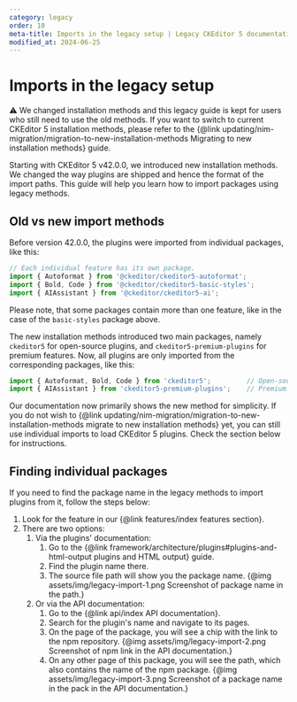 ```yaml
---
category: legacy
order: 10
meta-title: Imports in the legacy setup | Legacy CKEditor 5 documentation
modified_at: 2024-06-25
---
```


# Imports in the legacy setup

<info-box warning>
	⚠️  We changed installation methods and this legacy guide is kept for users who still need to use the old methods. If you want to switch to current CKEditor&nbsp;5 installation methods, please refer to the {@link updating/nim-migration/migration-to-new-installation-methods Migrating to new installation methods} guide.
</info-box>

Starting with CKEditor&nbsp;5 v42.0.0, we introduced new installation methods. We changed the way plugins are shipped and hence the format of the import paths. This guide will help you learn how to import packages using legacy methods.

## Old vs new import methods

Before version 42.0.0, the plugins were imported from individual packages, like this:

```js
// Each individual feature has its own package.
import { Autoformat } from '@ckeditor/ckeditor5-autoformat';
import { Bold, Code } from '@ckeditor/ckeditor5-basic-styles';
import { AIAssistant } from '@ckeditor/ckeditor5-ai';
```

Please note, that some packages contain more than one feature, like in the case of the `basic-styles` package above.

The new installation methods introduced two main packages, namely `ckeditor5` for open-source plugins, and `ckeditor5-premium-plugins` for premium features. Now, all plugins are only imported from the corresponding packages, like this:

```js
import { Autoformat, Bold, Code } from 'ckeditor5'; 		// Open-source features.
import { AIAssistant } from 'ckeditor5-premium-plugins';	// Premium features.
```

Our documentation now primarily shows the new method for simplicity. If you do not wish to {@link updating/nim-migration/migration-to-new-installation-methods migrate to new installation methods} yet, you can still use individual imports to load CKEditor&nbsp;5 plugins. Check the section below for instructions.

## Finding individual packages

If you need to find the package name in the legacy methods to import plugins from it, follow the steps below:

1. Look for the feature in our {@link features/index features section}.
2. There are two options:
    1. Via the plugins' documentation:
        1. Go to the {@link framework/architecture/plugins#plugins-and-html-output plugins and HTML output} guide.
        2. Find the plugin name there.
        3. The source file path will show you the package name.
			{@img assets/img/legacy-import-1.png Screenshot of package name in the path.}
    2. Or via the API documentation:
        1. Go to the {@link api/index API documentation}.
        2. Search for the plugin's name and navigate to its pages.
        3. On the page of the package, you will see a chip with the link to the npm repository.
			{@img assets/img/legacy-import-2.png Screenshot of npm link in the API documentation.}
        4. On any other page of this package, you will see the path, which also contains the name of the npm package.
			{@img assets/img/legacy-import-3.png Screenshot of a package name in the pack in the API documentation.}
